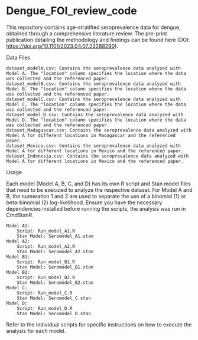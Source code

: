 # Dengue_FOI_review_code

This repository contains age-stratified seroprevalence data for dengue, obtained through a comprehensive literature review. The pre-print publication detailing the methodology and findings can be found here (DOI: https://doi.org/10.1101/2023.04.07.23288290).

Data Files

    dataset_modelA.csv: Contains the seroprevalence data analyzed with Model A. The "location" column specifies the location where the data was collected and the referenced paper.
    dataset_modelB.csv: Contains the seroprevalence data analyzed with Model B. The "location" column specifies the location where the data was collected and the referenced paper.
    dataset_modelC.csv: Contains the seroprevalence data analyzed with Model C. The "location" column specifies the location where the data was collected and the referenced paper.
    dataset_model_D.csv: Contains the seroprevalence data analyzed with Model D. The "location" column specifies the location where the data was collected and the referenced paper.
    dataset_Madagascar.csv: Contains the seroprevalence data analyzed with Model A for different locations in Madagascar and the referenced paper.
    dataset_Mexico.csv: Contains the seroprevalence data analyzed with Model A for different locations in Mexico and the referenced paper.
    dataset_Indonesia.csv: Contains the seroprevalence data analyzed with Model A for different locations in Mexico and the referenced paper.

Usage

Each model (Model A, B, C, and D) has its own R script and Stan model files that need to be executed to analyze the respective dataset. For Model A and B, the numeration 1 and 2 are used to separate the use of a binomial (1) or beta-binomial (2) log-likelihood. Ensure you have the necessary dependencies installed before running the scripts, the analysis was run in CmdStanR.

    Model A1:
        Script: Run_model_A1.R
        Stan Model: Seromodel_A1.stan
    Model A2:
        Script: Run_model_A2.R
        Stan Model: Seromodel_A2.stan
    Model B1:
        Script: Run_model_B1.R
        Stan Model: Seromodel_B1.stan
    Model B2:
        Script: Run_model_B2.R
        Stan Model: Seromodel_B2.stan
    Model C:
        Script: Run_model_C.R
        Stan Model: Seromodel_C.stan
    Model D:
        Script: Run_model_D.R
        Stan Model: Seromodel_D.stan

Refer to the individual scripts for specific instructions on how to execute the analysis for each model.
